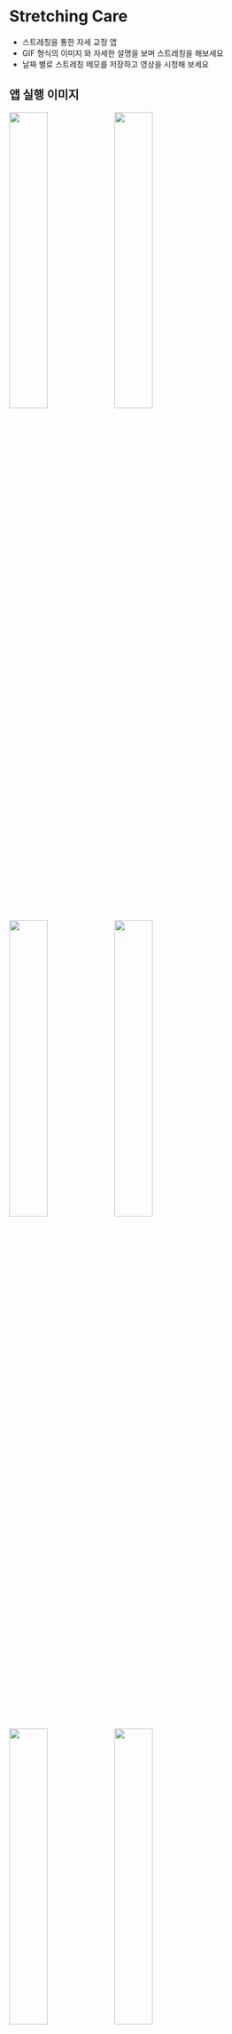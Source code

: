 # Stretching Care
-   스트레칭을 통한 자세 교정 앱
-   GIF 형식의 이미지 와 자세한 설명을 보며 스트레칭을 해보세요
-   날짜 별로 스트레칭 메모를 저장하고 영상을 시청해 보세요



<h2 id="3">앱 실행 이미지</h2>

<p float="left">  
<img width="37%" src="https://github.com/lchaaa/Stretching-Care/assets/117001092/13158aa8-a4a5-4716-8488-28641c703c8b">
<img width="37%" src="https://github.com/lchaaa/Stretching-Care/assets/117001092/5bc0bee9-f4a7-43e1-9636-a572fab27978">
</p>

<p float="left">  
<img width="37%" src="https://github.com/lchaaa/Stretching-Care/assets/117001092/6b44e6cb-60e5-476a-923b-4e37d43b49a4">
<img width="37%" src="https://github.com/lchaaa/Stretching-Care/assets/117001092/c42901e1-da79-49a4-bcfa-0ef0a8146ad5">
</p>

<p float="left">  
<img width="37%" src="https://github.com/lchaaa/Stretching-Care/assets/117001092/ef5040ff-c6ce-4dcc-a97c-2252b9a4454f">
<img width="37%" src="https://github.com/lchaaa/Stretching-Care/assets/117001092/5da0e481-6cf4-4227-9740-0fe0f9afd415">
</p>

<p float="left">  
<img width="37%" src="https://github.com/lchaaa/Stretching-Care/assets/117001092/38294703-b473-4655-ab8c-a66eddfa42d1  ">
<img width="37%" src="https://github.com/lchaaa/Stretching-Care/assets/117001092/67b56f57-03a2-44fe-a1af-40f3ff6699c4">
</p>

<p float="left">  
<img width="37%" src="https://github.com/lchaaa/Stretching-Care/assets/117001092/4b681c57-24bb-463a-bae0-291fa1b9503d">
<img width="37%" src="https://github.com/lchaaa/Stretching-Care/assets/117001092/ae34af5b-7950-4b3c-9ff5-cf0773c6810b">
</p>





